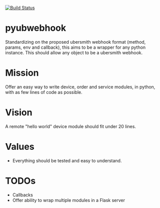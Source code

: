[![Build Status](https://travis-ci.org/mat128/pyubwebhook.svg)](https://travis-ci.org/mat128/pyubwebhook)

pyubwebhook
===========

Standardizing on the proposed ubersmith webhook format (method, params, env and callback),
this aims to be a wrapper for any python instance. This should allow any object to be a ubersmith webhook.


Mission
=======

Offer an easy way to write device, order and service modules, in python, with as few lines of code as possible.


Vision
======

A remote "hello world" device module should fit under 20 lines.


Values
======

* Everything should be tested and easy to understand.

TODOs
=====

* Callbacks
* Offer ability to wrap multiple modules in a Flask server
